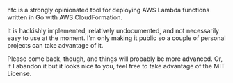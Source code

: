 hfc is a strongly opinionated tool for deploying AWS Lambda functions written
in Go with AWS CloudFormation.

It is hackishly implemented, relatively undocumented, and not necessarily easy
to use at the moment. I'm only making it public so a couple of personal
projects can take advantage of it.

Please come back, though, and things will probably be more advanced. Or, if I
abandon it but it looks nice to you, feel free to take advantage of the MIT
License.
